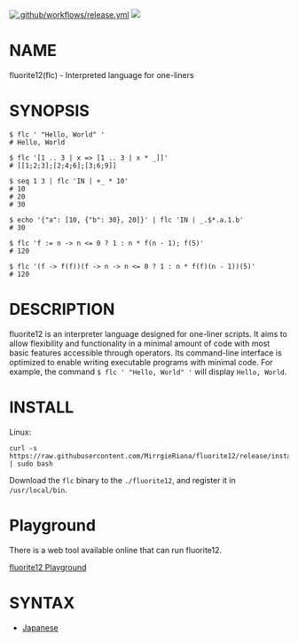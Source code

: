 [![.github/workflows/release.yml](https://github.com/MirrgieRiana/fluorite12/actions/workflows/release.yml/badge.svg)](https://github.com/MirrgieRiana/fluorite12/actions/workflows/release.yml)
![](https://img.shields.io/github/v/tag/MirrgieRiana/fluorite12.svg?label=Latest%20Version)

# NAME

fluorite12(flc) - Interpreted language for one-liners

# SYNOPSIS

```shell
$ flc ' "Hello, World" '
# Hello, World

$ flc '[1 .. 3 | x => [1 .. 3 | x * _]]'
# [[1;2;3];[2;4;6];[3;6;9]]

$ seq 1 3 | flc 'IN | +_ * 10'
# 10
# 20
# 30

$ echo '{"a": [10, {"b": 30}, 20]}' | flc 'IN | _.$*.a.1.b'
# 30

$ flc 'f := n -> n <= 0 ? 1 : n * f(n - 1); f(5)'
# 120

$ flc '(f -> f(f))(f -> n -> n <= 0 ? 1 : n * f(f)(n - 1))(5)'
# 120
```

# DESCRIPTION

fluorite12 is an interpreter language designed for one-liner scripts.
It aims to allow flexibility and functionality in a minimal amount of code
with most basic features accessible through operators.
Its command-line interface is optimized to enable writing executable programs with minimal code.
For example, the command `$ flc ' "Hello, World" '` will display `Hello, World`.

# INSTALL

Linux:

```shell
curl -s https://raw.githubusercontent.com/MirrgieRiana/fluorite12/release/install.sh | sudo bash
```

Download the `flc` binary to the `./fluorite12`, and register it in `/usr/local/bin`.

# Playground

There is a web tool available online that can run fluorite12.

[fluorite12 Playground](https://mirrgieriana.github.io/fluorite12/playground/)

# SYNTAX

- [Japanese](SYNTAX-ja.md)
